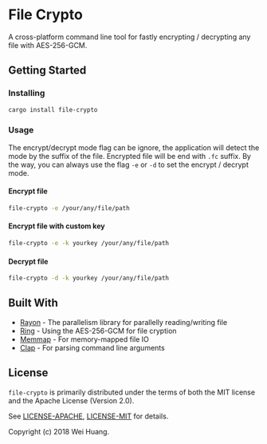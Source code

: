 # File Crypto

A cross-platform command line tool for fastly encrypting / decrypting any file with AES-256-GCM.

## Getting Started
### Installing
```bash
cargo install file-crypto
```

### Usage
The encrypt/decrypt mode flag can be ignore, the application will detect the mode by the suffix of the file. Encrypted file will be end with `.fc` suffix.
By the way, you can always use the flag `-e` or `-d` to set the encrypt / decrypt mode.
#### Encrypt file
```bash
file-crypto -e /your/any/file/path
```

#### Encrypt file with custom key
```bash
file-crypto -e -k yourkey /your/any/file/path
```

#### Decrypt file
```bash
file-crypto -d -k yourkey /your/any/file/path
```

## Built With

* [Rayon](https://crates.io/crates/rayon/) - The parallelism library for parallelly reading/writing file
* [Ring](https://crates.io/crates/ring/) - Using the AES-256-GCM for file cryption
* [Memmap](https://crates.io/crates/memmap/) - For memory-mapped file IO
* [Clap](https://crates.io/crates/clap/) - For parsing command line arguments

## License

`file-crypto` is primarily distributed under the terms of both the MIT license and the Apache License (Version 2.0).

See [LICENSE-APACHE](LICENSE-APACHE), [LICENSE-MIT](LICENSE-MIT) for details.

Copyright (c) 2018 Wei Huang.